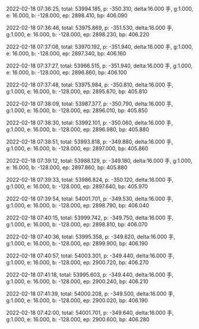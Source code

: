 2022-02-18 07:36:25, total: 53994.185, p: -350.310, delta:16.000 手, g:1.000, e: 16.000, b: -128.000, ep: 2898.410, bp: 406.090

2022-02-18 07:36:46, total: 53975.869, p: -351.530, delta:16.000 手, g:1.000, e: 16.000, b: -128.000, ep: 2898.230, bp: 406.220

2022-02-18 07:37:06, total: 53970.192, p: -351.940, delta:16.000 手, g:1.000, e: 16.000, b: -128.000, ep: 2897.340, bp: 406.160

2022-02-18 07:37:27, total: 53966.515, p: -351.940, delta:16.000 手, g:1.000, e: 16.000, b: -128.000, ep: 2896.860, bp: 406.100

2022-02-18 07:37:48, total: 53975.984, p: -350.810, delta:16.000 手, g:1.000, e: 16.000, b: -128.000, ep: 2895.670, bp: 405.810

2022-02-18 07:38:09, total: 53987.377, p: -350.790, delta:16.000 手, g:1.000, e: 16.000, b: -128.000, ep: 2896.010, bp: 405.850

2022-02-18 07:38:30, total: 53992.101, p: -350.060, delta:16.000 手, g:1.000, e: 16.000, b: -128.000, ep: 2896.980, bp: 405.880

2022-02-18 07:38:51, total: 53993.818, p: -349.880, delta:16.000 手, g:1.000, e: 16.000, b: -128.000, ep: 2897.000, bp: 405.860

2022-02-18 07:39:12, total: 53988.129, p: -349.180, delta:16.000 手, g:1.000, e: 16.000, b: -128.000, ep: 2897.860, bp: 405.880

2022-02-18 07:39:33, total: 53986.824, p: -350.120, delta:16.000 手, g:1.000, e: 16.000, b: -128.000, ep: 2897.640, bp: 405.970

2022-02-18 07:39:54, total: 54001.701, p: -349.530, delta:16.000 手, g:1.000, e: 16.000, b: -128.000, ep: 2898.790, bp: 406.040

2022-02-18 07:40:15, total: 53999.742, p: -349.750, delta:16.000 手, g:1.000, e: 16.000, b: -128.000, ep: 2898.810, bp: 406.070

2022-02-18 07:40:36, total: 53995.358, p: -349.620, delta:16.000 手, g:1.000, e: 16.000, b: -128.000, ep: 2899.900, bp: 406.190

2022-02-18 07:40:57, total: 54003.301, p: -349.440, delta:16.000 手, g:1.000, e: 16.000, b: -128.000, ep: 2900.720, bp: 406.270

2022-02-18 07:41:18, total: 53995.603, p: -349.440, delta:16.000 手, g:1.000, e: 16.000, b: -128.000, ep: 2900.240, bp: 406.210

2022-02-18 07:41:39, total: 54000.208, p: -349.500, delta:16.000 手, g:1.000, e: 16.000, b: -128.000, ep: 2900.020, bp: 406.190

2022-02-18 07:42:00, total: 54001.701, p: -349.640, delta:16.000 手, g:1.000, e: 16.000, b: -128.000, ep: 2900.600, bp: 406.280